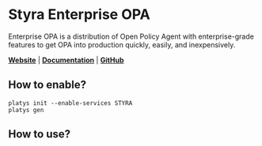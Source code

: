 # Styra Enterprise OPA 

Enterprise OPA is a distribution of Open Policy Agent with enterprise-grade features to get OPA into production quickly, easily, and inexpensively. 

**[Website](https://www.styra.com/)** | **[Documentation](https://docs.styra.com/enterprise-opa)** | **[GitHub](https://github.com/StyraInc/enterprise-opa)**

## How to enable?

```
platys init --enable-services STYRA
platys gen
```

## How to use?



